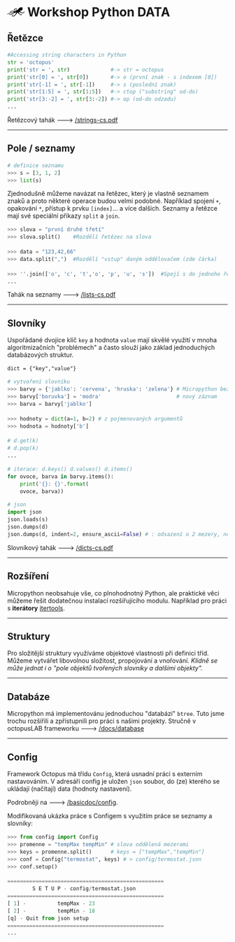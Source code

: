 # ![logo](img/logo_small.png) Workshop Python DATA

## Řetězce

```python
#Accessing string characters in Python
str = 'octopus'
print('str = ', str)             #-> str = octopus
print('str[0] = ', str[0])       #-> o (první znak - s indexem [0])
print('str[-1] = ', str[-1])     #-> s (poslední znak)
print('str[1:5] = ', str[1:5])   #-> ctop ("substring" od-do)
print('str[3:-2] = ', str[3:-2]) #-> op (od-do odzadu)
...
```


Řetězcový tahák 🡒 [/strings-cs.pdf](https://pyvec.github.io/cheatsheets/strings/strings-cs.pdf)

---

## Pole / seznamy

```python
# definice seznamu
>>> s = [3, 1, 2]
>>> list(s)
```

Zjednodušně můžeme navázat na řetězec, který je vlastně seznamem znaků a proto některé operace budou velmi podobné. Například spojení `+`,
opakování `*`, přístup k prvku `[index]`... a více dalších. Seznamy a řetězce mají své speciální příkazy `split` a `join`.

```python
>>> slova = "první druhé třetí"
>>> slova.split()    #Rozdělí řetězec na slova

>>> data = "123,42,66"
>>> data.split(",")  #Rozdělí "vstup" daným oddělovačem (zde čárka)

>>> ''.join(['o', 'c', 't','o', 'p', 'u', 's'])  #Spojí s do jednoho řetězce
...
```

Tahák na seznamy 🡒 [/lists-cs.pdf](https://pyvec.github.io/cheatsheets/lists/lists-cs.pdf)

---

## Slovníky

Uspořádané dvojice klíč `key` a hodnota `value` mají skvělé využití v mnoha algoritmizačních "problémech"
a často slouží jako základ jednoduchých databázových struktur.

```
dict = {"key","value"}
```

```python
# vytvoření slovníku
>>> barvy = {'jablko': 'cervena', 'hruska': 'zelena'} # Micropython bez diakritiky
>>> barvy['boruvka'] = 'modra'                        # nový záznam
>>> barva = barvy['jablko']

>>> hodnoty = dict(a=1, b=2) # z pojmenovaných argumentů
>>> hodnota = hodnoty['b']

# d.get(k)
# d.pop(k)
...

```

```python
# iterace: d.keys() d.values() d.items()
for ovoce, barva in barvy.items():
    print('{}: {}'.format(
    ovoce, barva))
```

```python
# json
import json
json.loads(s)
json.dumps(d)
json.dumps(d, indent=2, ensure_ascii=False) # : odsazení o 2 mezery, nekódovat diakritiku
```

Slovníkový tahák  🡒 [/dicts-cs.pdf](https://pyvec.github.io/cheatsheets/dicts/dicts-cs.pdf)

---

## Rozšíření

Micropython neobsahuje vše, co plnohodnotný Python, ale praktické věci můžeme řešit dodatečnou instalací rozšířujícího modulu.
Například pro práci s **iterátory** [itertools](/extension/#itertools).

---

## Struktury

Pro složitější struktury využíváme objektové vlastnosti při definici tříd. Můžeme vytvářet libovolnou složitost, propojování a vnořování. 
*Klidně se může jednat i o "pole objektů tvořených slovníky a dalšími objekty".*

---

## Databáze

Micropython má implementovánu jednoduchou "databázi" `btree`.
Tuto jsme trochu rozšířili a zpřístupnili pro práci s našimi projekty.
Stručně v octopusLAB frameworku 🡒 [/docs/database](/basicdoc/#database)

---

## Config

Framework Octopus má třídu `Config`, která usnadní práci s externím nastavováním.
V adresáři config je uložen `json` soubor, do (ze) kterého se ukládají (načítají) data (hodnoty nastavení).

Podrobněji na 🡒 [/basicdoc/config](/basicdoc/#config).

Modifikovaná ukázka práce s Configem s využitím práce se seznamy a slovníky:

```python
>>> from config import Config
>>> promenne = "tempMax tempMin" # slova oddělená mezerami
>>> keys = promenne.split()      # keys = ["tempMax","tempMin"]
>>> conf = Config("termostat", keys) # > config/termostat.json
>>> conf.setup()

==================================================
        S E T U P - config/termostat.json
==================================================
[ 1] -          tempMax - 23
[ 2] -          tempMin - 18
[q] - Quit from json setup
==================================================
...

```
